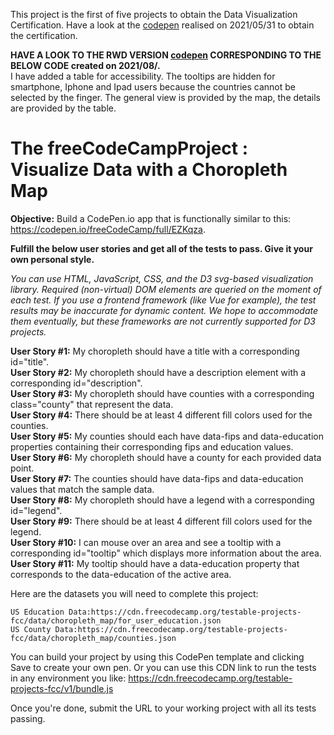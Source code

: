 This project is the first of five projects to obtain the Data Visualization Certification.
Have a look at the [codepen](https://codepen.io/s-manguy/full/jOBajye) realised on 2021/05/31 to obtain the certification.

**HAVE A LOOK TO THE RWD VERSION [codepen](https://codepen.io/s-manguy/full/mdmggav) CORRESPONDING TO THE BELOW CODE created on 2021/08/.**  
I have added a table for accessibility. The tooltips are hidden for smartphone, Iphone and Ipad users because the countries cannot be selected by the finger. The general view is provided by the map, the details are provided by the table. 

# The freeCodeCampProject : Visualize Data with a Choropleth Map  
**Objective:** Build a CodePen.io app that is functionally similar to this: https://codepen.io/freeCodeCamp/full/EZKqza.  

**Fulfill the below user stories and get all of the tests to pass. Give it your own personal style.**  

*You can use HTML, JavaScript, CSS, and the D3 svg-based visualization library. Required (non-virtual) DOM elements are queried on the moment of each test. If you use a frontend framework (like Vue for example), the test results may be inaccurate for dynamic content. We hope to accommodate them eventually, but these frameworks are not currently supported for D3 projects.*  

**User Story #1:** My choropleth should have a title with a corresponding id="title".  
**User Story #2:** My choropleth should have a description element with a corresponding id="description".  
**User Story #3:** My choropleth should have counties with a corresponding class="county" that represent the data.  
**User Story #4:** There should be at least 4 different fill colors used for the counties.  
**User Story #5:** My counties should each have data-fips and data-education properties containing their corresponding fips and education values.  
**User Story #6:** My choropleth should have a county for each provided data point.  
**User Story #7:** The counties should have data-fips and data-education values that match the sample data.  
**User Story #8:** My choropleth should have a legend with a corresponding id="legend".  
**User Story #9:** There should be at least 4 different fill colors used for the legend.  
**User Story #10:** I can mouse over an area and see a tooltip with a corresponding id="tooltip" which displays more information about the area.  
**User Story #11:** My tooltip should have a data-education property that corresponds to the data-education of the active area.  

Here are the datasets you will need to complete this project:

    US Education Data:https://cdn.freecodecamp.org/testable-projects-fcc/data/choropleth_map/for_user_education.json
    US County Data:https://cdn.freecodecamp.org/testable-projects-fcc/data/choropleth_map/counties.json

You can build your project by using this CodePen template and clicking Save to create your own pen. Or you can use this CDN link to run the tests in any environment you like: https://cdn.freecodecamp.org/testable-projects-fcc/v1/bundle.js  

Once you're done, submit the URL to your working project with all its tests passing.
